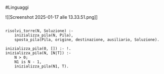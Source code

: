 #Linguaggi 

![[Screenshot 2025-01-17 alle 13.33.51.png]]

```

risolvi_torre(N, Soluzione) :-
	inizializza_pila(N, Pila),
	sposta_pila(Pila, origine, destinazione, ausiliario, Soluzione).

inizializza_pila(0, []) :- !.
inizializza_pila(N, [N|T]) :-
	N > 0;
	N1 is N - 1,
	inizializza_pila(N1, T).

```